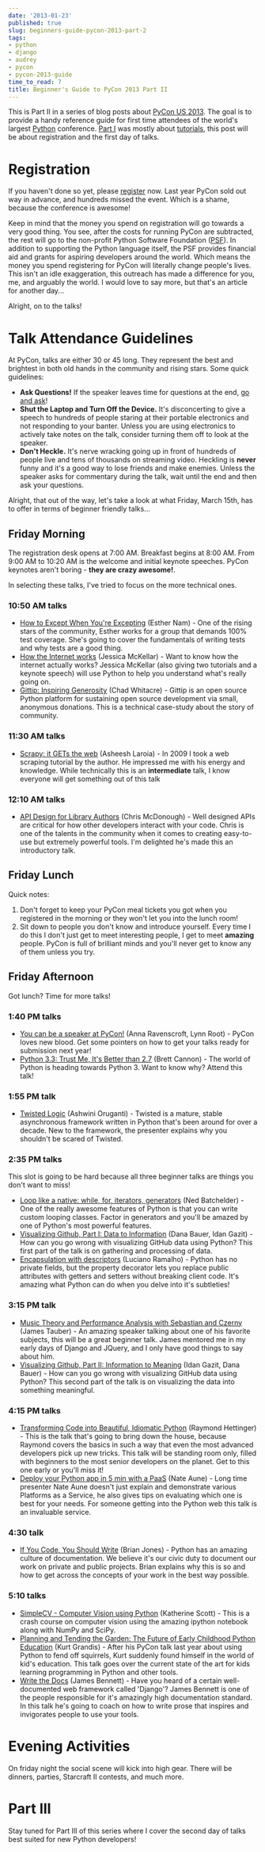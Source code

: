 ```yaml
---
date: '2013-01-23'
published: true
slug: beginners-guide-pycon-2013-part-2
tags:
- python
- django
- audrey
- pycon
- pycon-2013-guide
time_to_read: 7
title: Beginner's Guide to PyCon 2013 Part II
---
```


This is Part II in a series of blog posts about [PyCon US
2013](https://us.pycon.org/2013/). The goal is to provide a handy
reference guide for first time attendees of the world's largest
[Python](https://python.org) conference. [Part
I](https://pydanny.com/beginners-guide-pycon-2013-part-1.html) was
mostly about [tutorials](https://us.pycon.org/2013/schedule/tutorials/),
this post will be about registration and the first day of talks.

Registration
============

If you haven't done so yet, please
[register](https://us.pycon.org/2013/registration/register/) now. Last
year PyCon sold out way in advance, and hundreds missed the event. Which
is a shame, because the conference is awesome!

Keep in mind that the money you spend on registration will go towards a
very good thing. You see, after the costs for running PyCon are
subtracted, the rest will go to the non-profit Python Software
Foundation ([PSF](https://python.org/psf/)). In addition to supporting
the Python language itself, the PSF provides financial aid and grants
for aspiring developers around the world. Which means the money you
spend registering for PyCon will literally change people's lives. This
isn't an idle exaggeration, this outreach has made a difference for
you, me, and arguably the world. I would love to say more, but that's
an article for another day...

Alright, on to the talks!

Talk Attendance Guidelines
==========================

At PyCon, talks are either 30 or 45 long. They represent the best and
brightest in both old hands in the community and rising stars. Some
quick guidelines:

-   **Ask Questions!** If the speaker leaves time for questions at the
    end, [go and
    ask](http://cecinestpasun.com/entries/i-can-haz-question-or-five/)!
-   **Shut the Laptop and Turn Off the Device.** It's disconcerting to
    give a speech to hundreds of people staring at their portable
    electronics and not responding to your banter. Unless you are using
    electronics to actively take notes on the talk, consider turning
    them off to look at the speaker.
-   **Don't Heckle.** It's nerve wracking going up in front of
    hundreds of people live and tens of thousands on streaming video.
    Heckling is **never** funny and it's a good way to lose friends and
    make enemies. Unless the speaker asks for commentary during the
    talk, wait until the end and then ask your questions.

Alright, that out of the way, let's take a look at what Friday, March
15th, has to offer in terms of beginner friendly talks...

Friday Morning
--------------

The registration desk opens at 7:00 AM. Breakfast begins at 8:00 AM.
From 9:00 AM to 10:20 AM is the welcome and initial keynote speeches.
PyCon keynotes aren't boring - **they are crazy awesome!**.

In selecting these talks, I've tried to focus on the more technical
ones.

### 10:50 AM talks

-   [How to Except When You're
    Excepting](https://us.pycon.org/2013/schedule/presentation/35/)
    (Esther Nam) - One of the rising stars of the community, Esther
    works for a group that demands 100% test coverage. She's going to
    cover the fundamentals of writing tests and why tests are a good
    thing.
-   [How the Internet
    works](https://us.pycon.org/2013/schedule/presentation/50/) (Jessica
    McKellar) - Want to know how the internet actually works? Jessica
    McKellar (also giving two tutorials and a keynote speech) will use
    Python to help you understand what's really going on.
-   [Gittip: Inspiring
    Generosity](https://us.pycon.org/2013/schedule/presentation/116/)
    (Chad Whitacre) - Gittip is an open source Python platform for
    sustaining open source development via small, anonymous donations.
    This is a technical case-study about the story of community.

### 11:30 AM talks

-   [Scrapy: it GETs the
    web](https://us.pycon.org/2013/schedule/presentation/135/) (Asheesh
    Laroia) - In 2009 I took a web scraping tutorial by the author. He
    impressed me with his energy and knowledge. While technically this
    is an **intermediate** talk, I know everyone will get something out
    of this talk

### 12:10 AM talks

-   [API Design for Library
    Authors](https://us.pycon.org/2013/schedule/presentation/39/) (Chris
    McDonough) - Well designed APIs are critical for how other
    developers interact with your code. Chris is one of the talents in
    the community when it comes to creating easy-to-use but extremely
    powerful tools. I'm delighted he's made this an introductory talk.

Friday Lunch
------------

Quick notes:

1.  Don't forget to keep your PyCon meal tickets you got when you
    registered in the morning or they won't let you into the lunch
    room!
2.  Sit down to people you don't know and introduce yourself. Every
    time I do this I don't just get to meet interesting people, I get
    to meet **amazing** people. PyCon is full of brilliant minds and
    you'll never get to know any of them unless you try.

Friday Afternoon
----------------

Got lunch? Time for more talks!

### 1:40 PM talks

-   [You can be a speaker at
    PyCon!](https://us.pycon.org/2013/schedule/presentation/54/) (Anna
    Ravenscroft, Lynn Root) - PyCon loves new blood. Get some pointers
    on how to get your talks ready for submission next year!
-   [Python 3.3: Trust Me, It's Better than
    2.7](https://us.pycon.org/2013/schedule/presentation/117/) (Brett
    Cannon) - The world of Python is heading towards Python 3. Want to
    know why? Attend this talk!

### 1:55 PM talk

-   [Twisted Logic](https://us.pycon.org/2013/schedule/presentation/40/)
    (Ashwini Oruganti) - Twisted is a mature, stable asynchronous
    framework written in Python that's been around for over a decade.
    New to the framework, the presenter explains why you shouldn't be
    scared of Twisted.

### 2:35 PM talks

This slot is going to be hard because all three beginner talks are
things you don't want to miss!

-   [Loop like a native: while, for, iterators,
    generators](https://us.pycon.org/2013/schedule/presentation/76/)
    (Ned Batchelder) - One of the really awesome features of Python is
    that you can write custom looping classes. Factor in generators and
    you'll be amazed by one of Python's most powerful features.
-   [Visualizing Github, Part I: Data to
    Information](https://us.pycon.org/2013/schedule/presentation/112/)
    (Dana Bauer, Idan Gazit) - How can you go wrong with visualizing
    GitHub data using Python? This first part of the talk is on
    gathering and processing of data.
-   [Encapsulation with
    descriptors](https://us.pycon.org/2013/schedule/presentation/145/)
    (Luciano Ramalho) - Python has no private fields, but the property
    decorator lets you replace public attributes with getters and
    setters without breaking client code. It's amazing what Python can
    do when you delve into it's subtleties!

### 3:15 PM talk

-   [Music Theory and Performance Analysis with Sebastian and
    Czerny](https://us.pycon.org/2013/schedule/presentation/136/) (James
    Tauber) - An amazing speaker talking about one of his favorite
    subjects, this will be a great beginner talk. James mentored me in
    my early days of Django and JQuery, and I only have good things to
    say about him.
-   [Visualizing Github, Part II: Information to
    Meaning](https://us.pycon.org/2013/schedule/presentation/108/) (Idan
    Gazit, Dana Bauer) - How can you go wrong with visualizing GitHub
    data using Python? This second part of the talk is on visualizing
    the data into something meaningful.

### 4:15 PM talks

-   [Transforming Code into Beautiful, Idiomatic
    Python](https://us.pycon.org/2013/schedule/presentation/126/)
    (Raymond Hettinger) - This is the talk that's going to bring down
    the house, because Raymond covers the basics in such a way that even
    the most advanced developers pick up new tricks. This talk will be
    standing room only, filled with beginners to the most senior
    developers on the planet. Get to this one early or you'll miss it!
-   [Deploy your Python app in 5 min with a
    PaaS](https://us.pycon.org/2013/schedule/presentation/118/) (Nate
    Aune) - Long time presenter Nate Aune doesn't just explain and
    demonstrate various Platforms as a Service, he also gives tips on
    evaluating which one is best for your needs. For someone getting
    into the Python web this talk is an invaluable service.

### 4:30 talk

-   [If You Code, You Should
    Write](https://us.pycon.org/2013/schedule/presentation/124/) (Brian
    Jones) - Python has an amazing culture of documentation. We believe
    it's our civic duty to document our work on private and public
    projects. Brian explains why this is so and how to get across the
    concepts of your work in the best way possible.

### 5:10 talks

-   [SimpleCV - Computer Vision using
    Python](https://us.pycon.org/2013/schedule/presentation/65/)
    (Katherine Scott) - This is a crash course on computer vision using
    the amazing ipython notebook along with NumPy and SciPy.
-   [Planning and Tending the Garden: The Future of Early Childhood
    Python
    Education](https://us.pycon.org/2013/schedule/presentation/96/)
    (Kurt Grandis) - After his PyCon talk last year about using Python
    to fend off squirrels, Kurt suddenly found himself in the world of
    kid's education. This talk goes over the current state of the art
    for kids learning programming in Python and other tools.
-   [Write the
    Docs](https://us.pycon.org/2013/schedule/presentation/113/) (James
    Bennett) - Have you heard of a certain well-documented web framework
    called 'Django'? James Bennett is one of the people responsible
    for it's amazingly high documentation standard. In this talk he's
    going to coach on how to write prose that inspires and invigorates
    people to use your tools.

Evening Activities
==================

On friday night the social scene will kick into high gear. There will be
dinners, parties, Starcraft II contests, and much more.

Part III
========

Stay tuned for Part III of this series where I cover the second day of
talks best suited for new Python developers!
